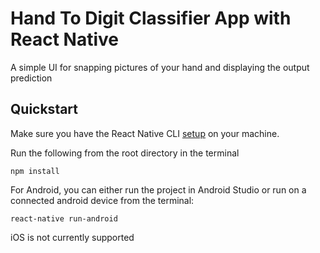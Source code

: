 # Hand To Digit Classifier App with React Native

A simple UI for snapping pictures of your hand and displaying the output prediction

## Quickstart

Make sure you have the React Native CLI [setup](https://facebook.github.io/react-native/docs/getting-started) on your machine. 

Run the following from the root directory in the terminal

```shell
npm install
```

For Android, you can either run the project in Android Studio or run on a connected android device from the terminal:

```shell
react-native run-android
```

iOS is not currently supported




